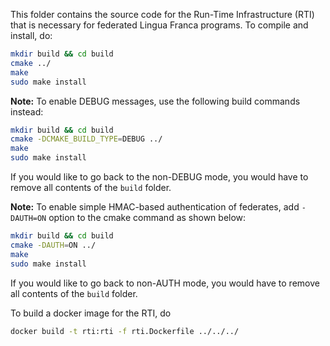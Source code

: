 This folder contains the source code for the Run-Time Infrastructure (RTI) that
is necessary for federated Lingua Franca programs. To compile and install, do:

```bash
mkdir build && cd build
cmake ../
make
sudo make install
```

**Note:** To enable DEBUG messages, use the following build commands instead:

```bash
mkdir build && cd build
cmake -DCMAKE_BUILD_TYPE=DEBUG ../
make
sudo make install
```

If you would like to go back to the non-DEBUG mode, you would have to remove all contents of the `build` folder.

**Note:** To enable simple HMAC-based authentication of federates,
add `-DAUTH=ON` option to the cmake command as shown below:

```bash
mkdir build && cd build
cmake -DAUTH=ON ../
make
sudo make install
```

If you would like to go back to non-AUTH mode, you would have to remove all contents of the `build` folder.

To build a docker image for the RTI, do 
```bash
docker build -t rti:rti -f rti.Dockerfile ../../../
```